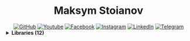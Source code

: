 <h1 align="center">Maksym Stoianov</h1>


<!-- Section: Social -->
<div id="badges" align="center">
  <a href="https://github.com/MaksymStoianov" target="_blank"><img src="https://img.shields.io/github/followers/MaksymStoianov?style=flat&label=GitHub" alt="GitHub"></a>
  <a href="https://youtube.com/@MaksymStoianov" target="_blank"><img src="https://img.shields.io/youtube/channel/subscribers/UCB49p5DaPxbqP5no0EmMwOA?style=flat&label=YouTube" alt="Youtube"></a>
  <a href="https://facebook.com/MaksymStoianov" target="_blank"><img src="https://img.shields.io/badge/Facebook-gray?style=flat" alt="Facebook"></a>
  <a href="https://instagram.com/MaksymStoianov" target="_blank"><img src="https://img.shields.io/badge/Instagram-gray?style=flat" alt="Instagram"></a>
  <a href="https://linkedin.com/in/MaksymStoianov" target="_blank"><img src="https://img.shields.io/badge/LinkedIn-gray?style=flat" alt="LinkedIn"></a>
  <a href="https://t.me/MaksymStoianov" target="_blank"><img src="https://img.shields.io/badge/Telegram-gray?style=flat" alt="Telegram"></a>
</div>



<!-- Section: Libraries -->
<details>
  <summary><b>Libraries (12)</b></summary>
  
  <table width="100%">
    <thead>
      <tr>
        <th>
          <img width="150" height="1">
          <p><small>Name</small></p>
        </th>
        <th>
          <img width="75" height="1">
          <p><small>Version</small></p>
        </th>
        <th>
          <p><small>Tags</small></p>
        </th>
        <th>
          <p><small>Languages</small></p>
        </th>
        <th>
          <p><small>Description</small></p>
        </th>
      </tr>
    </thead>
    <tbody>
      <tr>
        <td><a href="//github.com/MaksymStoianov/Cron">Cron</a></td>
        <td align="center">1.0.0</td>
        <td><a href="//github.com/topics/google-apps-script">#GoogleAppsScript</a></td>
        <td>JavaScript</td>
        <td></td>
      </tr>
      <tr>
        <td><a href="//github.com/MaksymStoianov/EventEmitter">EventEmitter</a></td>
        <td align="center">2.0.2</td>
        <td><a href="//github.com/topics/google-apps-script">#GoogleAppsScript</a> #EventEmitter</td>
        <td>JavaScript</td>
        <td></td>
      </tr>
      <tr>
        <td><a href="//github.com/MaksymStoianov/I18nService">I18nService</a></td>
        <td align="center">1.1.2</td>
        <td><a href="//github.com/topics/google-apps-script">#GoogleAppsScript</a></td>
        <td>JavaScript</td>
        <td></td>
      </tr>
      <tr>
        <td><a href="//github.com/MaksymStoianov/SettingsService">SettingsService</a></td>
        <td align="center"></td>
        <td><a href="//github.com/topics/google-apps-script">#GoogleAppsScript</a></td>
        <td>JavaScript</td>
        <td></td>
      </tr>
      <tr>
        <td><a href="//github.com/MaksymStoianov/Sheet">Sheet</a></td>
        <td align="center"></td>
        <td><a href="//github.com/topics/google-apps-script">#GoogleAppsScript</a></td>
        <td>JavaScript</td>
        <td></td>
      </tr>
      <tr>
        <td><a href="//github.com/MaksymStoianov/SheetLog">SheetLog</a></td>
        <td align="center"></td>
        <td><a href="//github.com/topics/google-apps-script">#GoogleAppsScript</a></td>
        <td>JavaScript</td>
        <td></td>
      </tr>
      <tr>
        <td><a href="//github.com/MaksymStoianov/SheetSchema">SheetSchema</a></td>
        <td align="center"></td>
        <td><a href="//github.com/topics/google-apps-script">#GoogleAppsScript</a></td>
        <td>JavaScript</td>
        <td></td>
      </tr>
      <tr>
        <td><a href="//github.com/MaksymStoianov/SuperCache">SuperCache</a></td>
        <td align="center"></td>
        <td><a href="//github.com/topics/google-apps-script">#GoogleAppsScript</a></td>
        <td>JavaScript</td>
        <td></td>
      </tr>
      <tr>
        <td><a href="//github.com/MaksymStoianov/SuperProperties">SuperProperties</a></td>
        <td align="center"></td>
        <td><a href="//github.com/topics/google-apps-script">#GoogleAppsScript</a></td>
        <td>JavaScript</td>
        <td></td>
      </tr>
      <tr>
        <td><a href="//github.com/MaksymStoianov/TelegramApp">TelegramApp</a></td>
        <td align="center"></td>
        <td><a href="//github.com/topics/google-apps-script">#GoogleAppsScript</a></td>
        <td>JavaScript</td>
        <td></td>
      </tr>
      <tr>
        <td><a href="//github.com/MaksymStoianov/UrlService">UrlService</a></td>
        <td align="center"></td>
        <td><a href="//github.com/topics/google-apps-script">#GoogleAppsScript</a></td>
        <td>JavaScript</td>
        <td></td>
      </tr>
      <tr>
        <td><a href="//github.com/MaksymStoianov/Utils">Utils</a></td>
        <td align="center"></td>
        <td><a href="//github.com/topics/google-apps-script">#GoogleAppsScript</a></td>
        <td>JavaScript</td>
        <td></td>
      </tr>
    </tbody>
  </table>
</details>
